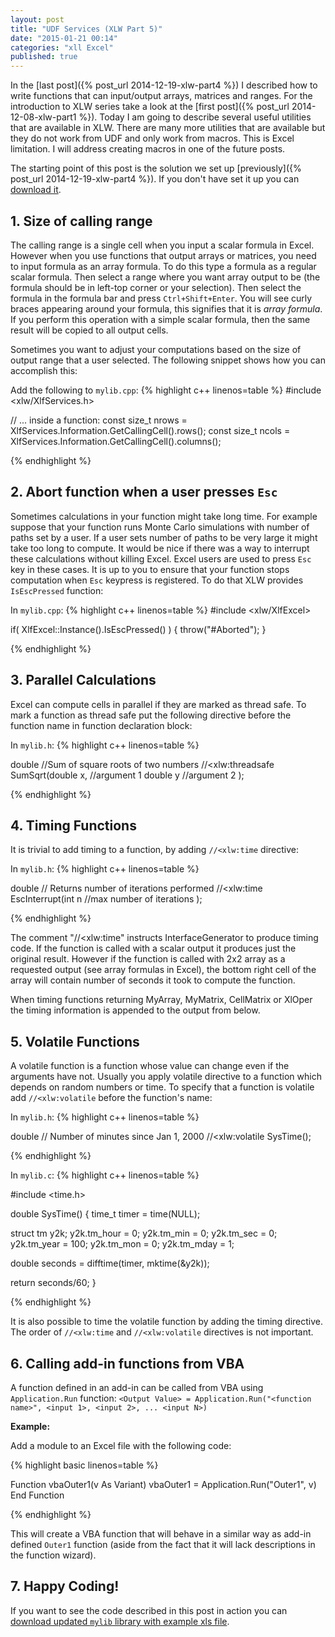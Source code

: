 ```yaml
---
layout: post
title: "UDF Services (XLW Part 5)"
date: "2015-01-21 00:14"
categories: "xll Excel"
published: true
---
```


In the [last post]({% post_url 2014-12-19-xlw-part4 %}) I described how to
write functions that can input/output arrays, matrices and ranges. For the
introduction to XLW series take a look at the
[first post]({% post_url 2014-12-08-xlw-part1 %}). Today I am going to
describe several useful utilities that are available in XLW. There are many
more utilities that are available but they do not work from UDF and only work
from macros. This is Excel limitation. I will address creating macros
in one of the future posts.

The starting point of this post is the solution we set up
[previously]({% post_url 2014-12-19-xlw-part4 %}). If you don't have set it
up you can [download it](/downloads/xlw-part3-4.zip).

## 1. Size of calling range

The calling range is a single cell when you input a scalar formula in Excel.
However when you use functions that output arrays or matrices, you need to input
formula as an array formula. To do this type a formula as a regular scalar
formula. Then select a range where you want array output to be (the formula
should be in left-top corner or your selection). Then select the formula in
the formula bar and press `Ctrl+Shift+Enter`. You will see curly braces
appearing around your formula, this signifies that it is *array formula*.
If you perform this operation with a simple scalar formula, then the same
result will be copied to all output cells.

Sometimes you want to adjust your computations based on the size of output range
that a user selected. The following snippet shows how you can accomplish this:

Add the following to `mylib.cpp`:
{% highlight c++ linenos=table %}
#include <xlw/XlfServices.h>

// ... inside a function:
  const size_t nrows = XlfServices.Information.GetCallingCell().rows();
  const size_t ncols = XlfServices.Information.GetCallingCell().columns();

{% endhighlight %}

## 2. Abort function when a user presses `Esc`

Sometimes calculations in your function might take long time. For example
suppose that your function runs Monte Carlo simulations with number of paths
set by a user. If a user sets number of paths to be very large it might take
too long to compute. It would be nice if there was a way to interrupt these
calculations without killing Excel. Excel users are used to press `Esc` key
in these cases. It is up to you to ensure that your function stops computation
when `Esc` keypress is registered. To do that XLW provides `IsEscPressed`
function:

In `mylib.cpp`:
{% highlight c++ linenos=table %}
#include <xlw/XlfExcel>

if( XlfExcel::Instance().IsEscPressed() )
{
  throw("#Aborted");
}

{% endhighlight %}

## 3. Parallel Calculations

Excel can compute cells in parallel if they are marked as thread safe.
To mark a function as thread safe put the following directive before the
function name in function declaration block:

In `mylib.h`:
{% highlight c++ linenos=table %}

double //Sum of square roots of two numbers
//<xlw:threadsafe
SumSqrt(double x, //argument 1
  double y //argument 2
  );

{% endhighlight %}


## 4. Timing Functions

It is trivial to add timing to a function, by adding `//<xlw:time` directive:

In `mylib.h`:
{% highlight c++ linenos=table %}

double // Returns number of iterations performed
//<xlw:time
EscInterrupt(int n //max number of iterations
);

{% endhighlight %}

The comment "//<xlw:time" instructs InterfaceGenerator to produce timing code.
If the function is called with a scalar output it produces just the original
result. However if the function is called with 2x2 array as a requested output
(see array formulas in Excel), the bottom right cell of the array will contain
number of seconds it took to compute the function.

When timing functions returning MyArray, MyMatrix, CellMatrix or XlOper the
timing information is appended to the output from below.

## 5. Volatile Functions

A volatile function is a function whose value can change even if the arguments
have not. Usually you apply volatile directive to a function which depends on
random numbers or time. To specify that a function is volatile add
`//<xlw:volatile` before the function's name:

In `mylib.h`:
{% highlight c++ linenos=table %}

double // Number of minutes since Jan 1, 2000
//<xlw:volatile
SysTime();

{% endhighlight %}

In  `mylib.c`:
{% highlight c++ linenos=table %}

#include <time.h>

double SysTime()
{
  time_t timer = time(NULL);

  struct tm y2k;
  y2k.tm_hour = 0;   y2k.tm_min = 0; y2k.tm_sec = 0;
  y2k.tm_year = 100; y2k.tm_mon = 0; y2k.tm_mday = 1;

  double seconds = difftime(timer, mktime(&y2k));

  return seconds/60;
}

{% endhighlight %}

It is also possible to time the volatile function by adding the timing
directive. The order of `//<xlw:time` and `//<xlw:volatile` directives is not
important.

## 6. Calling add-in functions from VBA

A function defined in an add-in can be called from VBA using `Application.Run`
function:
`<Output Value> = Application.Run("<function name>", <input 1>, <input 2>, ... <input N>)`

**Example:**

Add a module to an Excel file with the following code:

{% highlight basic linenos=table %}

Function vbaOuter1(v As Variant)
  vbaOuter1 = Application.Run("Outer1", v)
End Function

{% endhighlight %}

This will create a VBA function that will behave in a similar way as add-in
defined `Outer1` function (aside from the fact that it will lack descriptions
in the function wizard).


## 7. Happy Coding!

If you want to see the code described in this post in action you can
[download updated `mylib` library with example xls file](/downloads/xlw-part5.zip).
